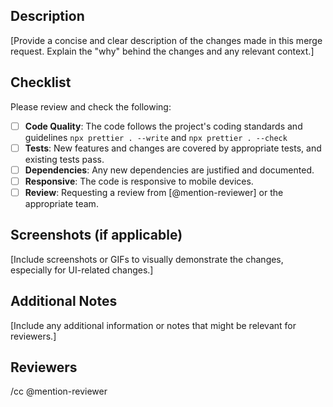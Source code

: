 ## Description

[Provide a concise and clear description of the changes made in this merge request. Explain the "why" behind the changes and any relevant context.]

## Checklist

Please review and check the following:

- [ ] **Code Quality**: The code follows the project's coding standards and guidelines `npx prettier . --write` and `npx prettier . --check`
- [ ] **Tests**: New features and changes are covered by appropriate tests, and existing tests pass.
- [ ] **Dependencies**: Any new dependencies are justified and documented.
- [ ] **Responsive**: The code is responsive to mobile devices.
- [ ] **Review**: Requesting a review from [@mention-reviewer] or the appropriate team.

## Screenshots (if applicable)

[Include screenshots or GIFs to visually demonstrate the changes, especially for UI-related changes.]

## Additional Notes

[Include any additional information or notes that might be relevant for reviewers.]

## Reviewers

/cc @mention-reviewer
